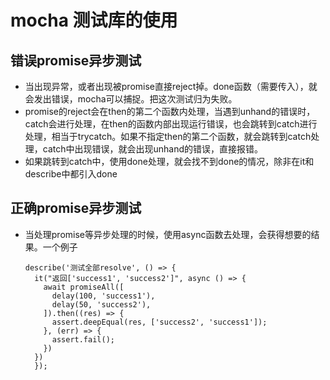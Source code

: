 # mocha 测试库的使用

## 错误promise异步测试

- 当出现异常，或者出现被promise直接reject掉。done函数（需要传入），就会发出错误，mocha可以捕捉。把这次测试归为失败。
- promise的reject会在then的第二个函数内处理，当遇到unhand的错误时，catch会进行处理，在then的函数内部出现运行错误，也会跳转到catch进行处理，相当于trycatch。如果不指定then的第二个函数，就会跳转到catch处理，catch中出现错误，就会出现unhand的错误，直接报错。
- 如果跳转到catch中，使用done处理，就会找不到done的情况，除非在it和describe中都引入done

## 正确promise异步测试

- 当处理promise等异步处理的时候，使用async函数去处理，会获得想要的结果。一个例子

      describe('测试全部resolve', () => {
        it("返回['success1', 'success2']", async () => {
          await promiseAll([
            delay(100, 'success1'),
            delay(50, 'success2'),
          ]).then((res) => {
            assert.deepEqual(res, ['success2', 'success1']);
          }, (err) => {
            assert.fail();
          })
        })
        });
